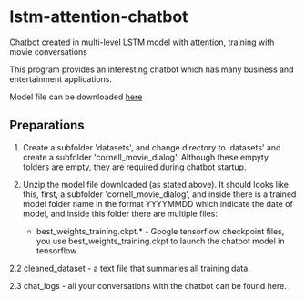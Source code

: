 # lstm-attention-chatbot
Chatbot created in multi-level LSTM model with attention, training with movie conversations

This program provides an interesting chatbot which has many business and entertainment applications.

Model file can be downloaded [here](https://www.dropbox.com/s/6ybgdw6z0miq0nr/models.zip?dl=0)


## Preparations

1. Create a subfolder 'datasets', and change directory to 'datasets' and create a subfolder 'cornell_movie_dialog'. Although these empyty folders are empty, they are required during chatbot startup.

2. Unzip the model file downloaded (as stated above). It should looks like this, first, a subfolder 'cornell_movie_dialog', and inside there is a trained model folder name in the format YYYYMMDD which indicate the date of model, and inside this folder there are multiple files:
   - best_weights_training.ckpt.* - Google tensorflow checkpoint files, you use best_weights_training.ckpt to launch the chatbot model in tensorflow.
        
2.2 cleaned_dataset - a text file that summaries all training data.
        
2.3 chat_logs - all your conversations with the chatbot can be found here.



